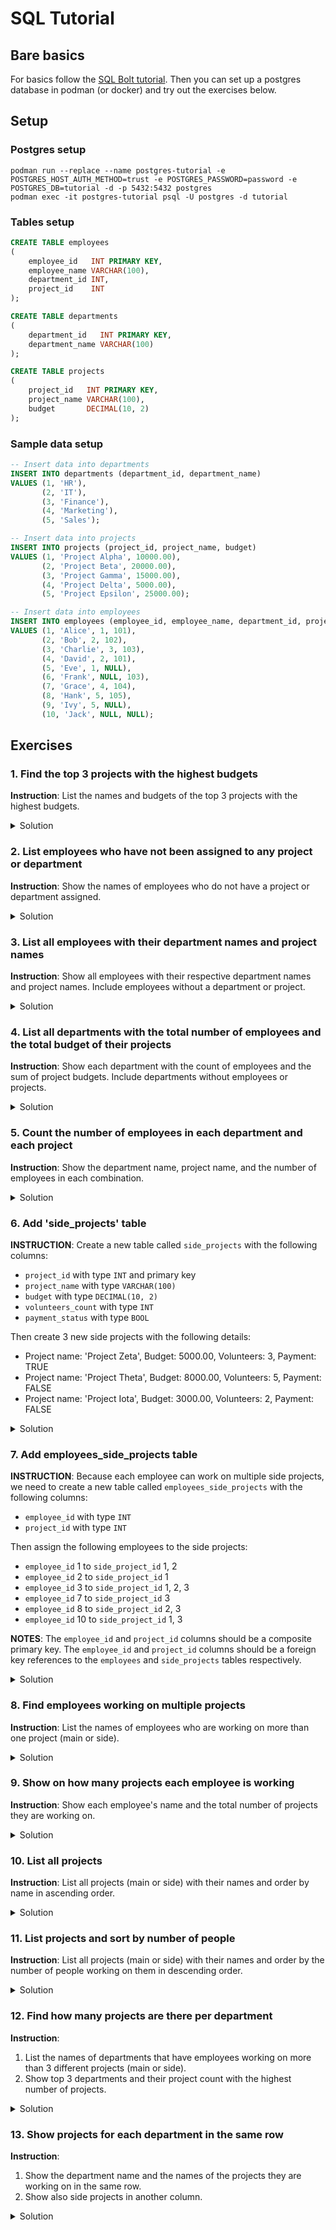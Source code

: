 # SQL Tutorial

## Bare basics

For basics follow the [SQL Bolt tutorial](https://sqlbolt.com/).
Then you can set up a postgres database in podman (or docker) and try out the exercises below.

## Setup

### Postgres setup

```shell
podman run --replace --name postgres-tutorial -e POSTGRES_HOST_AUTH_METHOD=trust -e POSTGRES_PASSWORD=password -e POSTGRES_DB=tutorial -d -p 5432:5432 postgres
podman exec -it postgres-tutorial psql -U postgres -d tutorial
```

### Tables setup

```sql
CREATE TABLE employees
(
    employee_id   INT PRIMARY KEY,
    employee_name VARCHAR(100),
    department_id INT,
    project_id    INT
);
```

```sql
CREATE TABLE departments
(
    department_id   INT PRIMARY KEY,
    department_name VARCHAR(100)
);
```

```sql
CREATE TABLE projects
(
    project_id   INT PRIMARY KEY,
    project_name VARCHAR(100),
    budget       DECIMAL(10, 2)
);
```

### Sample data setup

```sql
-- Insert data into departments
INSERT INTO departments (department_id, department_name)
VALUES (1, 'HR'),
       (2, 'IT'),
       (3, 'Finance'),
       (4, 'Marketing'),
       (5, 'Sales');

-- Insert data into projects
INSERT INTO projects (project_id, project_name, budget)
VALUES (1, 'Project Alpha', 10000.00),
       (2, 'Project Beta', 20000.00),
       (3, 'Project Gamma', 15000.00),
       (4, 'Project Delta', 5000.00),
       (5, 'Project Epsilon', 25000.00);

-- Insert data into employees
INSERT INTO employees (employee_id, employee_name, department_id, project_id)
VALUES (1, 'Alice', 1, 101),
       (2, 'Bob', 2, 102),
       (3, 'Charlie', 3, 103),
       (4, 'David', 2, 101),
       (5, 'Eve', 1, NULL),
       (6, 'Frank', NULL, 103),
       (7, 'Grace', 4, 104),
       (8, 'Hank', 5, 105),
       (9, 'Ivy', 5, NULL),
       (10, 'Jack', NULL, NULL);
```

## Exercises

### 1. Find the top 3 projects with the highest budgets

**Instruction**: List the names and budgets of the top 3 projects with the highest budgets.
<details>
<summary>Solution</summary>

```sql
SELECT project_name, budget
FROM projects
ORDER BY budget DESC LIMIT 3;
```

</details>

### 2. List employees who have not been assigned to any project or department

**Instruction**: Show the names of employees who do not have a project or department assigned.
<details>
<summary>Solution</summary>

```sql
SELECT employee_name
FROM employees
WHERE department_id IS NULL
   OR project_id IS NULL;
```

</details>

### 3. List all employees with their department names and project names

**Instruction**: Show all employees with their respective department names and project names. Include employees without a department or project.

<details>
<summary>Solution</summary>

```sql
SELECT e.employee_name, d.department_name, p.project_name
FROM employees e
         LEFT JOIN departments d ON e.department_id = d.department_id
         LEFT JOIN projects p ON e.project_id = p.project_id;
```

</details>

### 4. List all departments with the total number of employees and the total budget of their projects

**Instruction**: Show each department with the count of employees and the sum of project budgets. Include departments without employees or projects.
<details>
<summary>Solution</summary>

```sql
SELECT d.department_name, COUNT(e.employee_id) AS employee_count, SUM(p.budget) AS total_budget
FROM departments d
         LEFT JOIN employees e ON d.department_id = e.department_id
         LEFT JOIN projects p ON e.project_id = p.project_id
GROUP BY d.department_name;
```

</details>

### 5. Count the number of employees in each department and each project

**Instruction**: Show the department name, project name, and the number of employees in each combination.
<details>
<summary>Solution</summary>

```sql
SELECT d.department_name, p.project_name, COUNT(e.employee_id) AS employee_count
FROM employees e
         LEFT JOIN departments d ON e.department_id = d.department_id
         LEFT JOIN projects p ON e.project_id = p.project_id
GROUP BY d.department_name, p.project_name;
```

</details>

### 6. Add 'side_projects' table

**INSTRUCTION**: Create a new table called `side_projects` with the following columns:

- `project_id` with type `INT` and primary key
- `project_name` with type `VARCHAR(100)`
- `budget` with type `DECIMAL(10, 2)`
- `volunteers_count` with type `INT`
- `payment_status` with type `BOOL`

Then create 3 new side projects with the following details:

- Project name: 'Project Zeta', Budget: 5000.00, Volunteers: 3, Payment: TRUE
- Project name: 'Project Theta', Budget: 8000.00, Volunteers: 5, Payment: FALSE
- Project name: 'Project Iota', Budget: 3000.00, Volunteers: 2, Payment: FALSE

<details>
<summary>Solution</summary>

```sql
CREATE TABLE side_projects
(
    project_id       INT PRIMARY KEY,
    project_name     VARCHAR(100),
    budget           DECIMAL(10, 2),
    volunteers_count INT,
    payment_status   BOOLEAN
);

INSERT INTO side_projects (project_id, project_name, budget, volunteers_count, payment_status)
VALUES (1, 'Project Zeta', 5000.00, 3, TRUE),
       (2, 'Project Theta', 8000.00, 5, FALSE),
       (3, 'Project Iota', 3000.00, 2, FALSE);
```

</details>

### 7. Add employees_side_projects table

**INSTRUCTION**: Because each employee can work on multiple side projects,
we need to create a new table called `employees_side_projects` with the following columns:

- `employee_id` with type `INT`
- `project_id` with type `INT`

Then assign the following employees to the side projects:

- `employee_id` 1 to `side_project_id` 1, 2
- `employee_id` 2 to `side_project_id` 1
- `employee_id` 3 to `side_project_id` 1, 2, 3
- `employee_id` 7 to `side_project_id` 3
- `employee_id` 8 to `side_project_id` 2, 3
- `employee_id` 10 to `side_project_id` 1, 3

**NOTES**: The `employee_id` and `project_id` columns should be a composite primary key.
The `employee_id` and `project_id` columns should be a foreign key references to the `employees` and `side_projects` tables respectively.

<details>
<summary>Solution</summary>

```sql
CREATE TABLE employees_side_projects
(
    employee_id     INT,
    side_project_id INT,
    PRIMARY KEY (employee_id, side_project_id),
    FOREIGN KEY (employee_id) REFERENCES employees (employee_id),
    FOREIGN KEY (side_project_id) REFERENCES side_projects (project_id)
);

INSERT INTO employees_side_projects (employee_id, side_project_id)
VALUES (1, 1),
       (1, 2),
       (2, 1),
       (3, 1),
       (3, 2),
       (3, 3),
       (7, 3),
       (8, 2),
       (8, 3),
       (10, 1),
       (10, 3);

```

</details>

### 8. Find employees working on multiple projects

**Instruction**: List the names of employees who are working on more than one project (main or side).
<details>
<summary>Solution</summary>

```sql
SELECT e.employee_name
FROM employees e
         JOIN employees_side_projects esp ON e.employee_id = esp.employee_id
GROUP BY e.employee_name
HAVING COUNT(esp.side_project_id) + COUNT(e.project_id) > 1;
```

</details>

### 9. Show on how many projects each employee is working

**Instruction**: Show each employee's name and the total number of projects they are working on.
<details>
<summary>Solution</summary>

```sql
SELECT e.employee_name, COUNT(DISTINCT project_id) + COUNT(DISTINCT side_project_id) AS total_projects
FROM employees e
         LEFT JOIN employees_side_projects esp ON e.employee_id = esp.employee_id
GROUP BY e.employee_name
ORDER BY total_projects DESC;
```

</details>

### 10. List all projects

**Instruction**: List all projects (main or side) with their names and order by name in ascending order.

<details>
<summary>Solution</summary>

```sql
SELECT project_name
FROM projects
UNION
SELECT project_name
FROM side_projects
ORDER BY project_name DESC;
```

</details>

### 11. List projects and sort by number of people

**Instruction**: List all projects (main or side) with their names and order by the number of people working on them in descending order.

<details>
<summary>Solution</summary>

```sql
SELECT project_name,
       Count(e.employee_id) AS people
FROM employees e
         LEFT JOIN projects p
                   ON e.project_id = p.project_id
WHERE project_name IS NOT NULL
GROUP BY project_name
UNION
SELECT project_name,
       Count(e.employee_id) AS people
FROM employees_side_projects s
         LEFT JOIN employees e
                   ON s.employee_id = e.employee_id
         LEFT JOIN side_projects p
                   ON s.side_project_id = p.project_id
GROUP BY project_name
ORDER BY people DESC

```

</details>

### 12. Find how many projects are there per department

**Instruction**:

1. List the names of departments that have employees working on more than 3 different projects (main or side).
2. Show top 3 departments and their project count with the highest number of projects.

<details>
<summary>Solution</summary>

```sql
SELECT d.department_name
FROM departments d
         JOIN employees e ON d.department_id = e.department_id
         JOIN employees_side_projects esp ON e.employee_id = esp.employee_id
GROUP BY d.department_name
HAVING COUNT(DISTINCT e.project_id) + COUNT(DISTINCT esp.side_project_id) > 3;
```

```sql
SELECT d.department_name, COUNT(DISTINCT e.project_id) + COUNT(DISTINCT esp.side_project_id) AS project_count
FROM departments d
         LEFT JOIN employees e ON d.department_id = e.department_id
         LEFT JOIN employees_side_projects esp ON e.employee_id = esp.employee_id
GROUP BY d.department_name
ORDER BY project_count DESC LIMIT 3;
```

</details>

### 13. Show projects for each department in the same row

**Instruction**:

1. Show the department name and the names of the projects they are working on in the same row.
2. Show also side projects in another column.

<details>
<summary>Solution</summary>

```sql
SELECT d.department_name,
       STRING_AGG(DISTINCT p.project_name, ', ') AS projects
FROM departments d
         LEFT JOIN employees e ON d.department_id = e.department_id
         LEFT JOIN projects p ON e.project_id = p.project_id
GROUP BY d.department_name;
```

```sql
SELECT d.department_name,
       STRING_AGG(DISTINCT p.project_name, ', ')  AS projects,
       STRING_AGG(DISTINCT sp.project_name, ', ') AS side_projects
FROM departments d
         LEFT JOIN employees e ON d.department_id = e.department_id
         LEFT JOIN projects p ON e.project_id = p.project_id
         LEFT JOIN employees_side_projects esp ON e.employee_id = esp.employee_id
         LEFT JOIN side_projects sp ON esp.side_project_id = sp.project_id
GROUP BY d.department_name;
```

</details>

